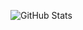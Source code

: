 ![GitHub Stats](https://github-readme-stats.vercel.app/api?username=Qizhen-Yang&count_private=true&show_icons=true&theme=cobalt)
